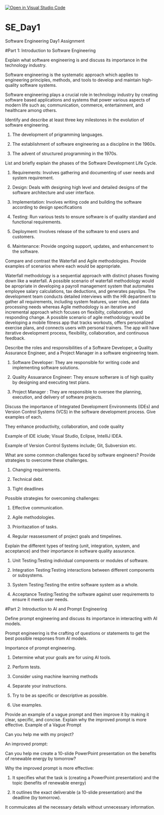 [![Open in Visual Studio Code](https://classroom.github.com/assets/open-in-vscode-2e0aaae1b6195c2367325f4f02e2d04e9abb55f0b24a779b69b11b9e10269abc.svg)](https://classroom.github.com/online_ide?assignment_repo_id=15569192&assignment_repo_type=AssignmentRepo)
# SE_Day1
Software Engineering Day1 Assignment

#Part 1: Introduction to Software Engineering

Explain what software engineering is and discuss its importance in the technology industry.


Software engineering is the systematic approach which applies to engineering principles, methods, and tools to develop and maintain high-quality software systems.

Software engineering plays a crucial role in technology industry by creating software based applications and systems that power various aspects of modern life such as; communication, commerce, entertainment, and healthcare among others.

Identify and describe at least three key milestones in the evolution of software engineering.


1. The development of prigramming languages.

2. The establishment of software engineering as a discipline in the 1960s.

3. The advent of structured programming in the 1970s.

List and briefly explain the phases of the Software Development Life Cycle.

1. Requirements: Involves gathering and documenting of user needs and system requirement.

2. Design: Deals with designing high level and detailed designs of the software architecture and user interface.
   
3. Implementation: Involves writing code and building the software according to design specifications

4. Testing: Run various tests to ensure software is of quality standard and functional requirements.

5. Deployment: Involves release of the software to end users and customers.

6. Maintenance: Provide ongoing support, updates, and enhancement to the software.


Compare and contrast the Waterfall and Agile methodologies. Provide examples of scenarios where each would be appropriate.


Waterfall methodology is a sequential approach with distinct phases flowing down like a waterfall. A possible scenario of waterfall methodology would be apropriate in developing a payroll management system that automates employee salary calculations, tax deductions, and generates payslips. The development team conducts detailed interviews with the HR department to gather all requirements, including system features, user roles, and data processing needs whereas Agile methodology is an iterative and incremental approach which focuses on flexibilty, collaboration, and responding change. A possible scenario of agile methodology would be developing a mobile fitness app that tracks workouts, offers personalized exercise plans, and connects users with personal trainers. The app will have iterative development process, flexibility, collaboration, and continuous feedback.

Describe the roles and responsibilities of a Software Developer, a Quality Assurance Engineer, and a Project Manager in a software engineering team.

1. Software Developer: They are responsible for writing code and implementing software solutions.

2. Quality Assuarance Engineer: They ensure softwrare is of high quality by designing and executing test plans.

3. Project Manager : They are responsible to oversee the planning, execution, and delivery of software projects.

Discuss the importance of Integrated Development Environments (IDEs) and Version Control Systems (VCS) in the software development process. Give examples of each.

They enhance productivity, collaboration, and code quality

Example of IDE iclude; Visual Studio, Eclipse, IntelliJ IDEA.

Example of Version Control Systems include; Git, Subversion etc.


What are some common challenges faced by software engineers? Provide strategies to overcome these challenges.


1. Changing requirements.

2. Technical debt.

3. Tight deadlines

Possible strategies for overcoming challenges: 


1. Effective communication.

2. Agile methodologies.

3. Prioritazation of tasks.

4. Regular reassessment of project goals and timpelines.

Explain the different types of testing (unit, integration, system, and acceptance) and their importance in software quality assurance.

1. Unit Testing:Testing individual components or modules of software.

2. Integration Testing:Testing interactions between different components or subsystems.

3. System Testing:Testing the entire software system as a whole.

4. Acceptance Testing:Testing the software against user requirements to ensure it meets user needs.

#Part 2: Introduction to AI and Prompt Engineering

Define prompt engineering and discuss its importance in interacting with AI models.


Prompt engineering is the crafting of questions or statements to get the best possible responses from AI models.


Importance of prompt engineering.

1. Determine what your goals are for using AI tools.

2. Perform tests.

3. Consider using machine learning methods

4. Separate your instructions.

5. Try to be as specific or descriptive as possible.

6. Use examples.

Provide an example of a vague prompt and then improve it by making it clear, specific, and concise. Explain why the improved prompt is more effective.
Example of a Vague Prompt

Can you help me with my project?

An improved prompt:

Can you help me create a 10-slide PowerPoint presentation on the benefits of renewable energy by tomorrow?

Why the improved prompt is more effective:

1. It specifies what the task is (creating a PowerPoint presentation) and the topic (benefits of renewable energy)

2. It outlines the exact deliverable (a 10-slide presentation) and the deadline (by tomorrow).

It commuicates all the necessary details without unnecessary information.

